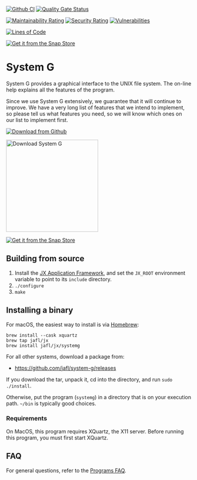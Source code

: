 [![Github CI](https://github.com/jafl/system-g/actions/workflows/ci.yml/badge.svg)](https://github.com/jafl/system-g/actions/workflows/ci.yml)
[![Quality Gate Status](https://sonarcloud.io/api/project_badges/measure?branch=main&project=jafl_system-g&metric=alert_status)](https://sonarcloud.io/dashboard?id=jafl_system-g&branch=main)

[![Maintainability Rating](https://sonarcloud.io/api/project_badges/measure?branch=main&project=jafl_system-g&metric=sqale_rating)](https://sonarcloud.io/dashboard?id=jafl_system-g&branch=main)
[![Security Rating](https://sonarcloud.io/api/project_badges/measure?branch=main&project=jafl_system-g&metric=security_rating)](https://sonarcloud.io/dashboard?id=jafl_system-g&branch=main)
[![Vulnerabilities](https://sonarcloud.io/api/project_badges/measure?branch=main&project=jafl_system-g&metric=vulnerabilities)](https://sonarcloud.io/dashboard?id=jafl_system-g&branch=main)

[![Lines of Code](https://sonarcloud.io/api/project_badges/measure?branch=main&project=jafl_system-g&metric=ncloc)](https://sonarcloud.io/dashboard?id=jafl_system-g&branch=main)

[![Get it from the Snap Store](https://snapcraft.io/static/images/badges/en/snap-store-white.svg)](https://snapcraft.io/systemg)

# System G

System G provides a graphical interface to the UNIX file system.  The on-line help explains all the features of the program.

Since we use System G extensively, we guarantee that it will continue to improve.  We have a very long list of features that we intend to implement, so please tell us what features you need, so we will know which ones on our list to implement first.

[![Download from Github](http://libjx.sourceforge.net/github.png)](https://github.com/jafl/system-g/releases/latest)

<a href="https://sourceforge.net/p/nps-systemg/"><img alt="Download System G" src="https://sourceforge.net/sflogo.php?type=17&group_id=170488" width="250"></a>

[![Get it from the Snap Store](https://snapcraft.io/static/images/badges/en/snap-store-white.svg)](https://snapcraft.io/systemg)


## Building from source

1. Install the [JX Application Framework](https://github.com/jafl/jx_application_framework),  and set the `JX_ROOT` environment variable to point to its `include` directory.
1. `./configure`
1. `make`


## Installing a binary

For macOS, the easiest way to install is via [Homebrew](https://brew.sh):

    brew install --cask xquartz
    brew tap jafl/jx
    brew install jafl/jx/systemg

For all other systems, download a package from:

* https://github.com/jafl/system-g/releases

If you download the tar, unpack it, cd into the directory, and run `sudo ./install`.

Otherwise, put the program (`systemg`) in a directory that is on your execution path.  `~/bin` is typically good choices.

### Requirements

On MacOS, this program requires XQuartz, the X11 server.  Before running this program, you must first start XQuartz.


## FAQ

For general questions, refer to the [Programs FAQ](https://github.com/jafl/jx_application_framework/blob/master/APPS.md).
